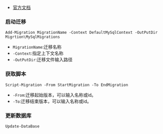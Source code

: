 
- [官方文档](https://docs.microsoft.com/en-us/ef/core/managing-schemas/migrations/)
### 启动迁移

	Add-Migration MigrationName -Context DefaultMySqlContext -OutPutDir Migrtion\MySqlMigrations

- `MigrationName`:迁移名称
- `-Context`:指定上下文名称
- `-OutPutDir`:迁移文件输入路径

### 获取脚本
	Script-Migration -From StartMigration -To EndMigration

- `-From`:迁移起始版本，可以输入名称或id。
- `-To`:迁移结束版本，可以输入名称或id。

### 更新数据库
	Update-DataBase

